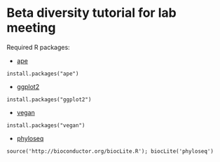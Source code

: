 # Beta diversity tutorial for lab meeting

Required R packages:

* [ape](https://cran.r-project.org/web/packages/ape/index.html)

```install.packages("ape")```

* [ggplot2](https://cran.r-project.org/web/packages/ggplot2/index.html)

```install.packages("ggplot2")```

* [vegan](https://cran.r-project.org/web/packages/vegan/index.html)

```install.packages("vegan")```

* [phyloseq](https://joey711.github.io/phyloseq/)

```source('http://bioconductor.org/biocLite.R'); biocLite('phyloseq')```
